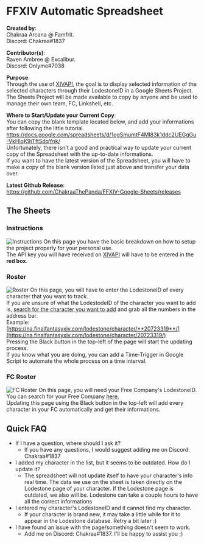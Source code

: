 # FFXIV Automatic Spreadsheet
**Created by**:  
Chakraa Arcana @ Famfrit.  
Discord: Chakraa#1837

**Contributor(s)**:  
Raven Ambree @ Excalibur.  
Discord: Onlyme#7038

**Purpose**:  
Through the use of [XIVAPI](https://xivapi.com/), the goal is to display selected information of the
selected characters through their LodestoneID in a Google Sheets Project.  
The Sheets Project will be made available to copy by anyone and be used to manage their own team, FC, Linkshell, etc.

**Where to Start/Update your Current Copy**:  
You can copy the blank template located below, and add your informations after following the little tutorial.
https://docs.google.com/spreadsheets/d/1ogSmumtF4Ml83k1ddc2UEGgGu-VkHlqK9jTftSdqYnk/  
Unfortunately, there isn't a good and practical way to update your current copy of the Spreadsheet with the up-to-date informations.  
If you want to have the latest version of the Spreadsheet, you will have to make a copy of the blank version listed just above and transfer your data over.

**Latest Github Release**:  
https://github.com/ChakraaThePanda/FFXIV-Google-Sheets/releases

## The Sheets

### Instructions
![Instructions](https://imgur.com/JskAW0g.png)
On this page you have the basic breakdown on how to setup the project properly for your personal use.  
The API key you will have received on [XIVAPI](https://xivapi.com/) will have to be entered in the **red box**.

### Roster
![Roster](https://imgur.com/55oIpUO.png)
On this page, you will have to enter the LodestoneID of every character that you want to track.  
If you are unsure of what the LodestodeID of the character you want to add is, [search for the character you want to add](https://na.finalfantasyxiv.com/lodestone/character/) and grab all the numbers in the address bar.  
Example: [https://na.finalfantasyxiv.com/lodestone/character/**20723319**/](https://na.finalfantasyxiv.com/lodestone/character/20723319/)  
Pressing the Black button in the top-left of the page will start the updating process.  
If you know what you are doing, you can add a Time-Trigger in Google Script to automate the whole process on a time interval.

### FC Roster
![FC Roster](https://imgur.com/lVsGg5s.png)
On this page, you will need your Free Company's LodestoneID.
You can search for your Free Company [here.](https://na.finalfantasyxiv.com/lodestone/freecompany/)  
Updating this page using the Black button in the top-left will add every character in your FC automatically and get their informations.

## Quick FAQ
* If I have a question, where should I ask it?
  * If you have any questions, I would suggest adding me on Discord: Chakraa#1837
* I added my character in the list, but it seems to be outdated. How do I update it?
  * The spreadsheet will not update itself to have your character's info real time. The data we use on the sheet is taken directly on the Lodestone page of your character. If the Lodestone page is outdated, we also will be. Lodestone can take a couple hours to have all the correct informations
* I entered my character's LodestoneID and it cannot find my character.
  * If your character is brand new, it may take a little while for it to appear in the Lodestone database. Retry a bit later :)
* I have found an issue with the page/something doesn't seem to work.
  * Add me on Discord: Chakraa#1837. I'll be happy to assist you ;)
